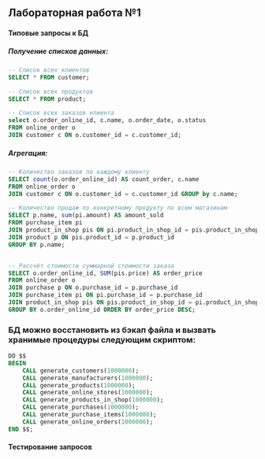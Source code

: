 ## Лабораторная работа №1 

#### Типовые запросы к БД
##### Получение списков данных:
```sql
-- Список всех клиентов
SELECT * FROM customer;

-- Список всех продуктов
SELECT * FROM product;

-- Список всех заказов клиента
select o.order_online_id, c.name, o.order_date, o.status
FROM online_order o 
JOIN customer c ON o.customer_id = c.customer_id;
```

##### Агрегация:
```sql
-- Количество заказов по каждому клиенту
SELECT count(o.order_online_id) AS count_order, c.name 
FROM online_order o 
JOIN customer c ON o.customer_id = c.customer_id GROUP by c.name;

-- Количество продаж по конкретному продукту по всем магазинам
SELECT p.name, sum(pi.amount) AS amount_sold 
FROM purchase_item pi 
JOIN product_in_shop pis ON pi.product_in_shop_id = pis.product_in_shop_id 
JOIN product p ON pis.product_id = p.product_id 
GROUP BY p.name;


-- Рассчёт стоимости суммарной стоимости заказа
SELECT o.order_online_id, SUM(pis.price) AS order_price
FROM online_order o
JOIN purchase p ON o.purchase_id = p.purchase_id
JOIN purchase_item pi ON pi.purchase_id = p.purchase_id
JOIN product_in_shop pis ON pis.product_in_shop_id = pi.product_in_shop_id
GROUP BY o.order_online_id ORDER BY order_price DESC;
```


### БД можно восстановить из бэкап файла и вызвать хранимые процедуры следующим скриптом:
```sql
DO $$
BEGIN
	CALL generate_customers(1000000);
	CALL generate_manufacturers(1000000);
    CALL generate_products(1000000);
	CALL generate_online_stores(1000000);
	CALL generate_products_in_shop(1000000);
	CALL generate_purchases(1000000);
    CALL generate_purchase_items(1000000);
	CALL generate_online_orders(1000000);
END $$;
```
#### Тестирование запросов

